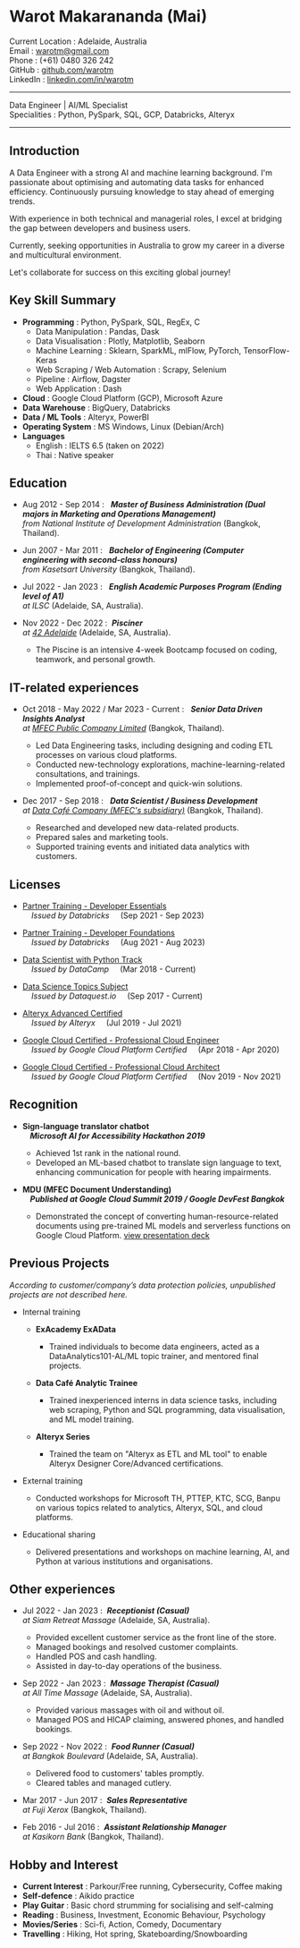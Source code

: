 Warot Makarananda (Mai)
=======================

Current Location : Adelaide, Australia\
Email : <warotm@gmail.com>\
Phone : (+61) 0480 326 242\
GitHub : [github.com/warotm](https://github.com/warotm)\
LinkedIn : [linkedin.com/in/warotm](https://www.linkedin.com/in/warotm/)

----

Data Engineer | AI/ML Specialist\
Specialities : Python, PySpark, SQL, GCP, Databricks, Alteryx

----

Introduction
------------

A Data Engineer with a strong AI and machine learning background. I'm passionate about optimising and automating data tasks for enhanced efficiency. Continuously pursuing knowledge to stay ahead of emerging trends.

With experience in both technical and managerial roles, I excel at bridging the gap between developers and business users.

Currently, seeking opportunities in Australia to grow my career in a diverse and multicultural environment.

Let's collaborate for success on this exciting global journey!

Key Skill Summary
-----------------

- **Programming** : Python, PySpark, SQL, RegEx, C
  - Data Manipulation : Pandas, Dask
  - Data Visualisation : Plotly, Matplotlib, Seaborn
  - Machine Learning : Sklearn, SparkML, mlFlow, PyTorch, TensorFlow-Keras
  - Web Scraping / Web Automation : Scrapy, Selenium
  - Pipeline : Airflow, Dagster
  - Web Application : Dash
- **Cloud** : Google Cloud Platform (GCP), Microsoft Azure
- **Data Warehouse** : BigQuery, Databricks
- **Data / ML Tools** : Alteryx, PowerBI
- **Operating System** : MS Windows, Linux (Debian/Arch)
- **Languages**
  - English : IELTS 6.5 (taken on 2022)
  - Thai : Native speaker

Education
---------

- Aug 2012 - Sep 2014
:   ***Master of Business Administration (Dual majors in Marketing and Operations Management)**\
from National Institute of Development Administration* (Bangkok, Thailand).

- Jun 2007 - Mar 2011
:   ***Bachelor of Engineering (Computer engineering with second-class honours)**\
from Kasetsart University* (Bangkok, Thailand).

- Jul 2022 - Jan 2023
:   ***English Academic Purposes Program (Ending level of A1)**\
at ILSC* (Adelaide, SA, Australia).

- Nov 2022 - Dec 2022
:  ***Pisciner**\
at [42 Adelaide](https://www.42adel.org.au/)* (Adelaide, SA, Australia).

  - The Piscine is an intensive 4-week Bootcamp focused on coding, teamwork, and personal growth.

IT-related experiences
----------------------

- Oct 2018 - May 2022 / Mar 2023 - Current
:   ***Senior Data Driven Insights Analyst**\
at [MFEC Public Company Limited](https://www.mfec.co.th/)* (Bangkok, Thailand).

  - Led Data Engineering tasks, including designing and coding ETL processes on various cloud platforms.
  - Conducted new-technology explorations, machine-learning-related consultations, and trainings.
  - Implemented proof-of-concept and quick-win solutions.

- Dec 2017 - Sep 2018
:   ***Data Scientist / Business Development**\
at [Data Café Company (MFEC's subsidiary)](https://datacafethailand.com/)* (Bangkok, Thailand).

  - Researched and developed new data-related products.
  - Prepared sales and marketing tools.
  - Supported training events and initiated data analytics with customers.

Licenses
--------

- [Partner Training - Developer Essentials](https://credentials.databricks.com/155b03e1-08dc-4210-8e83-98f553d75e4d)\
    *Issued by Databricks*
    (Sep 2021 - Sep 2023)

- [Partner Training - Developer Foundations](https://credentials.databricks.com/0701c154-349f-426c-8169-356cbb8bf59c)\
    *Issued by Databricks*
    (Aug 2021 - Aug 2023)

- [Data Scientist with Python Track](https://www.datacamp.com/statement-of-accomplishment/track/3f8a3dcee414a38050ead385dc11a35d02ea2010)\
    *Issued by DataCamp*
    (Mar 2018 - Current)

- [Data Science Topics Subject](https://app.dataquest.io/view_cert/GZCQJP0S6WLYQT99BFHJ/)\
    *Issued by Dataquest.io*
    (Sep 2017 - Current)

- [Alteryx Advanced Certified](https://s3.us-east-2.amazonaws.com/ayx.certificates/20190726_AlterxDesignerAdvanced0TPn5UeR0Tw8GRaxmTFmb1clW5FUtmWlVdOdlWrBHVUhGbt9ENJpnT.pdf)\
    *Issued by Alteryx*
    (Jul 2019 - Jul 2021)

- [Google Cloud Certified - Professional Cloud Engineer](https://www.credential.net/22ecaff3-6f9a-44c8-a1f6-634d7cfab919)\
    *Issued by Google Cloud Platform Certified*
    (Apr 2018 - Apr 2020)

- [Google Cloud Certified - Professional Cloud Architect](https://www.credential.net/ad768d5a-4abd-4e87-9afd-69e19c97a652)\
    *Issued by Google Cloud Platform Certified*
    (Nov 2019 - Nov 2021)

Recognition
-----------

- **Sign-language translator chatbot\
    *Microsoft AI for Accessibility Hackathon 2019***

  - Achieved 1st rank in the national round.
  - Developed an ML-based chatbot to translate sign language to text, enhancing communication for people with hearing impairments.

- **MDU (MFEC Document Understanding)\
    *Published at Google Cloud Summit 2019 / Google DevFest Bangkok***

  - Demonstrated the concept of converting human-resource-related documents using pre-trained ML models and serverless functions on Google Cloud Platform. [view presentation deck](https://docs.google.com/presentation/d/1AyX0wY6w7iMr1NBsTKs9DBoXmAXy6UTqSKS0EGAtE_M/edit?usp=sharing)

Previous Projects
-----------------

*According to customer/company’s data protection policies, unpublished projects are not described here.*

- Internal training
  - **ExAcademy ExAData**
    - Trained individuals to become data engineers, acted as a DataAnalytics101-AL/ML topic trainer, and mentored final projects.

  - **Data Café Analytic Trainee**
    - Trained inexperienced interns in data science tasks, including web scraping, Python and SQL programming, data visualisation, and ML model training.

  - **Alteryx Series**
    - Trained the team on "Alteryx as ETL and ML tool" to enable Alteryx Designer Core/Advanced certifications.

- External training
  - Conducted workshops for Microsoft TH, PTTEP, KTC, SCG, Banpu on various topics related to analytics, Alteryx, SQL, and cloud platforms.

- Educational sharing
  - Delivered presentations and workshops on machine learning, AI, and Python at various institutions and organisations.

Other experiences
-----------------

- Jul 2022 - Jan 2023
:  ***Receptionist (Casual)**\
at Siam Retreat Massage* (Adelaide, SA, Australia).

  - Provided excellent customer service as the front line of the store.
  - Managed bookings and resolved customer complaints.
  - Handled POS and cash handling.
  - Assisted in day-to-day operations of the business.

- Sep 2022 - Jan 2023
:  ***Massage Therapist (Casual)**\
at All Time Massage* (Adelaide, SA, Australia).

  - Provided various massages with oil and without oil.
  - Managed POS and HICAP claiming, answered phones, and handled bookings.

- Sep 2022 - Nov 2022
:  ***Food Runner (Casual)**\
at Bangkok Boulevard* (Adelaide, SA, Australia).

  - Delivered food to customers' tables promptly.
  - Cleared tables and managed cutlery.

- Mar 2017 - Jun 2017
:  ***Sales Representative**\
at Fuji Xerox* (Bangkok, Thailand).

- Feb 2016 - Jul 2016
:  ***Assistant Relationship Manager**\
at Kasikorn Bank* (Bangkok, Thailand).

Hobby and Interest
------------------

- **Current Interest** : Parkour/Free running, Cybersecurity, Coffee making
- **Self-defence** : Aikido practice
- **Play Guitar** : Basic chord strumming for socialising and self-calming
- **Reading** : Business, Investment, Economic Behaviour, Psychology
- **Movies/Series** : Sci-fi, Action, Comedy, Documentary
- **Travelling** : Hiking, Hot spring, Skateboarding/Snowboarding

